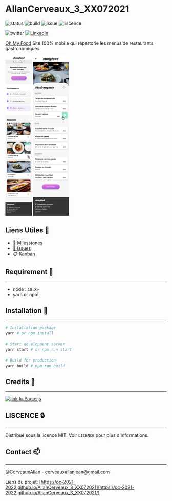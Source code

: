 # AllanCerveaux_3_XX072021

![status](https://img.shields.io/website?url=https%3A%2F%2Foc-2021-2022.github.io%2FAllanCerveaux_3_XX072021%2F)
![build](https://github.com/oc-2021-2022/AllanCerveaux_3_XX072021/actions/workflows/deploy-to-gh-pages.yml/badge.svg)
![issue](https://img.shields.io/github/issues/oc-2021-2022/AllanCerveaux_3_XX072021)
![liscence](https://img.shields.io/github/license/oc-2021-2022/AllanCerveaux_3_XX072021)

![twitter](https://img.shields.io/twitter/url?style=social&url=https%3A%2F%2Ftwitter.com%2FCerveauxAllan)
[![LinkedIn](https://img.shields.io/badge/LinkedIn-0077B5?style=for-the-badge&logo=linkedin&logoColor=white&style=flat-square)](https://www.linkedin.com/in/allancerveaux/)

[Oh My Food](https://oc-2021-2022.github.io/AllanCerveaux_3_XX072021/) Site 100% mobile qui répertorie les menus de restaurants gastronomiques.

<a href="https://github.com/oc-2021-2022/AllanCerveaux_3_XX072021/blob/master/maquettes/Accueil.png"><img src="./maquettes/Accueil.png" alt="Home Template" height="500" /></a>
<a href="https://github.com/oc-2021-2022/AllanCerveaux_3_XX072021/blob/main/maquettes/Menu%20-%20A%E2%95%A0%C3%87%20la%20franc%E2%95%A0%C2%BAaise.png"><img src="./maquettes/Menu%20-%20A╠Ç%20la%20franc╠ºaise.png" alt="Restaurant Template Example" height="500" /></a>

## Liens Utiles 📑
- [📜 Milesstones](https://github.com/oc-2021-2022/AllanCerveaux_3_XX072021/milestones)
- [🔖  Issues](https://github.com/oc-2021-2022/AllanCerveaux_3_XX072021/issues)
- [📋 Kanban](https://github.com/oc-2021-2022/AllanCerveaux_3_XX072021/projects/2)

## Requirement 🧰 
___
- node : `10.X>`
- yarn or npm

## Installation 🚀
___
```bash
# Installation package
yarn # or npm install

# Start development server
yarn start # or npm run start

# Build for production
yarn build # npm run build

```

## Credits 📜
___
<a href="https://parceljs.org/"><img src="https://user-images.githubusercontent.com/19409/31321658-f6aed0f2-ac3d-11e7-8100-1587e676e0ec.png" alt="link to Parceljs" width=300 /></a>

## LISCENCE 🔒
___
Distribué sous la licence MIT. Voir `LICENCE` pour plus d'informations.

## Contact 📫
___
[@CerveauxAllan]("https://twitter.com/CerveauxAllan") - [cerveauxallanjean@gmail.com]("cerveauxallanjean@gmail.com")

Liens du projet: [https://oc-2021-2022.github.io/AllanCerveaux_3_XX072021](https://oc-2021-2022.github.io/AllanCerveaux_3_XX072021/)
